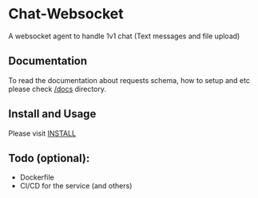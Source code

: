 # Chat-Websocket

A websocket agent to handle 1v1 chat (Text messages and file upload)

## Documentation
To read the documentation about requests schema, how to setup and etc please check [/docs](/docs) directory.

## Install and Usage
Please visit [INSTALL](/docs/INSTALL.md)

## Todo (optional):
* Dockerfile
* CI/CD for the service (and others)